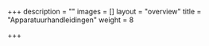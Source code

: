 +++
description = ""
images = []
layout = "overview"
title = "Apparatuurhandleidingen"
weight = 8

+++
